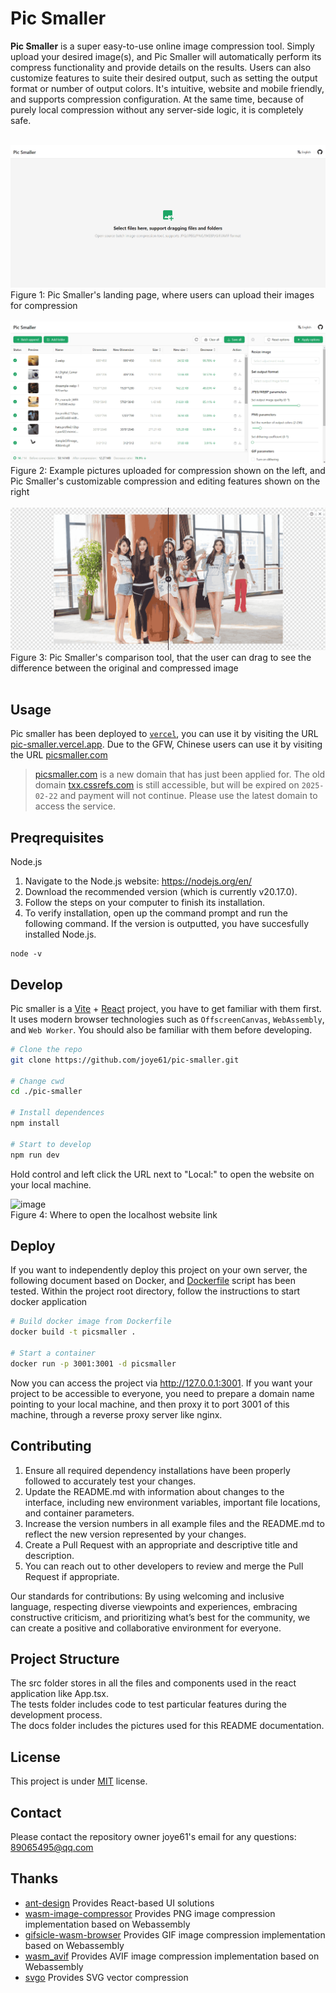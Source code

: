 # Pic Smaller

**Pic Smaller** is a super easy-to-use online image compression tool. Simply upload your desired image(s), and Pic Smaller will automatically perform its compress functionality and provide details on the results. Users can also customize features to suite their desired output, such as setting the output format or number of output colors. It's intuitive, website and mobile friendly, and supports compression configuration. At the same time, because of purely local compression without any server-side logic, it is completely safe.

<br/>

<div><img src="./docs/demo1.png"></div>
Figure 1: Pic Smaller's landing page, where users can upload their images for compression
<br/>
<br/>
<div><img src="./docs/demo2.png"></div>
Figure 2: Example pictures uploaded for compression shown on the left, and Pic Smaller's customizable compression and editing features shown on the right
<br/>
<br/>
<div><img src="./docs/demo3.png"></div>
Figure 3: Pic Smaller's comparison tool, that the user can drag to see the difference between the original and compressed image
<br/>
<br/>

## Usage

Pic smaller has been deployed to [`vercel`](https://vercel.com/), you can use it by visiting the URL [pic-smaller.vercel.app](https://pic-smaller.vercel.app). Due to the GFW, Chinese users can use it by visiting the URL [picsmaller.com](https://picsmaller.com/)

> [picsmaller.com](https://picsmaller.com/) is a new domain that has just been applied for. The old domain [txx.cssrefs.com](https://txx.cssrefs.com/) is still accessible, but will be expired on `2025-02-22` and payment will not continue. Please use the latest domain to access the service.

## Preqrequisites

Node.js
1. Navigate to the Node.js website: https://nodejs.org/en/
2. Download the recommended version (which is currently v20.17.0).
3. Follow the steps on your computer to finish its installation.
4. To verify installation, open up the command prompt and run the following command. If the version is outputted, you have succesfully installed Node.js.
```
node -v
```

## Develop

Pic smaller is a [Vite](https://vitejs.dev/) + [React](https://react.dev/) project, you have to get familiar with them first. It uses modern browser technologies such as `OffscreenCanvas`, `WebAssembly`, and `Web Worker`. You should also be familiar with them before developing.

```bash
# Clone the repo
git clone https://github.com/joye61/pic-smaller.git

# Change cwd
cd ./pic-smaller

# Install dependences
npm install

# Start to develop
npm run dev
```

Hold control and left click the URL next to "Local:" to open the website on your local machine.

![image](https://github.com/user-attachments/assets/b82b296d-74bf-48db-8284-34f2db3b8c3f)
<br/>
Figure 4: Where to open the localhost website link


## Deploy

If you want to independently deploy this project on your own server, the following document based on Docker, and [Dockerfile](./Dockerfile) script has been tested. Within the project root directory, follow the instructions to start docker application

```bash
# Build docker image from Dockerfile
docker build -t picsmaller .

# Start a container
docker run -p 3001:3001 -d picsmaller
```

Now you can access the project via http://127.0.0.1:3001. If you want your project to be accessible to everyone, you need to prepare a domain name pointing to your local machine, and then proxy it to port 3001 of this machine, through a reverse proxy server like nginx.

## Contributing

1. Ensure all required dependency installations have been properly followed to accurately test your changes.
2. Update the README.md with information about changes to the interface, including new environment variables, important file locations, and container parameters.
4. Increase the version numbers in all example files and the README.md to reflect the new version represented by your changes.
5. Create a Pull Request with an appropriate and descriptive title and description.
6. You can reach out to other developers to review and merge the Pull Request if appropriate.

Our standards for contributions: By using welcoming and inclusive language, respecting diverse viewpoints and experiences, embracing constructive criticism, and prioritizing what’s best for the community, we can create a positive and collaborative environment for everyone.

## Project Structure

The src folder stores in all the files and components used in the react application like App.tsx.
<br/>
The tests folder includes code to test particular features during the development process.
<br/>
The docs folder includes the pictures used for this README documentation.

## License

This project is under [MIT](LICENSE) license.

## Contact

Please contact the repository owner joye61's email for any questions: 89065495@qq.com

## Thanks

- [ant-design](https://github.com/ant-design/ant-design) Provides React-based UI solutions
- [wasm-image-compressor](https://github.com/antelle/wasm-image-compressor) Provides PNG image compression implementation based on Webassembly
- [gifsicle-wasm-browser](https://github.com/renzhezhilu/gifsicle-wasm-browser) Provides GIF image compression implementation based on Webassembly
- [wasm_avif](https://github.com/packurl/wasm_avif) Provides AVIF image compression implementation based on Webassembly
- [svgo](https://github.com/svg/svgo) Provides SVG vector compression
